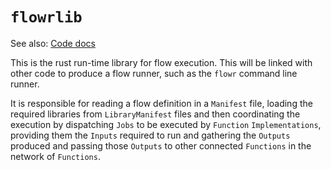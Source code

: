 # `flowrlib`

See also: [Code docs](http://andrewdavidmackenzie.github.io/flow/code/doc/flowrlib/index.html)

This is the rust run-time library for flow execution. This will be linked with other code to produce a flow
 runner, such as the `flowr` command line runner.

It is responsible for reading a flow definition in a `Manifest` file, loading the required libraries 
from `LibraryManifest` files and then coordinating the execution by dispatching `Jobs` to be executed 
by `Function` `Implementations`, providing them the `Inputs` required to run and gathering the `Outputs` produced 
and passing those `Outputs` to other connected `Functions` in the network of `Functions`.